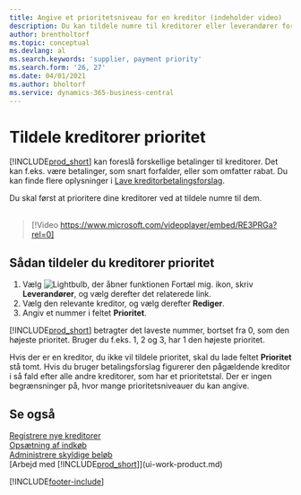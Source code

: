 ```yaml
---
title: Angive et prioritetsniveau for en kreditor (indeholder video)
description: Du kan tildele numre til kreditorer eller leverandører for at prioritere dem og lette betalingsforslag i Business Central.
author: brentholtorf
ms.topic: conceptual
ms.devlang: al
ms.search.keywords: 'supplier, payment priority'
ms.search.form: '26, 27'
ms.date: 04/01/2021
ms.author: bholtorf
ms.service: dynamics-365-business-central
---
```

# Tildele kreditorer prioritet

[!INCLUDE[prod_short](includes/prod_short.md)] kan foreslå forskellige betalinger til kreditorer. Det kan f.eks. være betalinger, som snart forfalder, eller som omfatter rabat. Du kan finde flere oplysninger i [Lave kreditorbetalingsforslag](payables-how-suggest-vendor-payments.md).

Du skal først at prioritere dine kreditorer ved at tildele numre til dem.
<br><br>
> [!Video https://www.microsoft.com/videoplayer/embed/RE3PRGa?rel=0]

## Sådan tildeler du kreditorer prioritet

1. Vælg ![Lightbulb, der åbner funktionen Fortæl mig.](media/ui-search/search_small.png "Fortæl mig, hvad du vil foretage dig") ikon, skriv **Leverandører**, og vælg derefter det relaterede link.
2. Vælg den relevante kreditor, og vælg derefter **Rediger**.
3. Angiv et nummer i feltet **Prioritet**.

[!INCLUDE[prod_short](includes/prod_short.md)] betragter det laveste nummer, bortset fra 0, som den højeste prioritet. Bruger du f.eks. 1, 2 og 3, har 1 den højeste prioritet.

Hvis der er en kreditor, du ikke vil tildele prioritet, skal du lade feltet **Prioritet** stå tomt. Hvis du bruger betalingsforslag figurerer den pågældende kreditor i så fald efter alle andre kreditorer, som har et prioritetstal. Der er ingen begrænsninger på, hvor mange prioritetsniveauer du kan angive.

## Se også

[Registrere nye kreditorer](purchasing-how-register-new-vendors.md)  
[Opsætning af indkøb](purchasing-setup-purchasing.md)  
[Administrere skyldige beløb](payables-manage-payables.md)  
[Arbejd med [!INCLUDE[prod_short](includes/prod_short.md)]](ui-work-product.md)

[!INCLUDE[footer-include](includes/footer-banner.md)]

